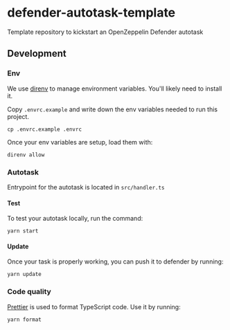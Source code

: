 # defender-autotask-template
Template repository to kickstart an OpenZeppelin Defender autotask

## Development

### Env

We use [direnv](https://direnv.net) to manage environment variables. You'll likely need to install it.

Copy `.envrc.example` and write down the env variables needed to run this project.
```
cp .envrc.example .envrc
```

Once your env variables are setup, load them with:
```
direnv allow
```

### Autotask

Entrypoint for the autotask is located in `src/handler.ts`

#### Test

To test your autotask locally, run the command:
```
yarn start
```

#### Update

Once your task is properly working, you can push it to defender by running:
```
yarn update
```

### Code quality

[Prettier](https://prettier.io) is used to format TypeScript code. Use it by running:

```
yarn format
```
